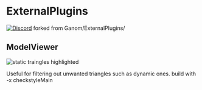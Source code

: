 # ExternalPlugins
[![Discord](https://discordapp.com/api/guilds/597985733403475982/widget.png?style=shield)](https://discord.gg/hVPfVAR)
forked from Ganom/ExternalPlugins/

## ModelViewer
![static traingles highlighted](https://media.discordapp.net/attachments/556189475898916865/674328789978972176/unknown.png)

Useful for filtering out unwanted triangles such as dynamic ones.
build with -x checkstyleMain
